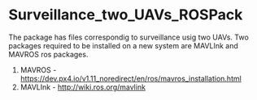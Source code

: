 # Surveillance_two_UAVs_ROSPack

The package has files correspondig to surveillance usig two UAVs.
Two packages required to be installed on a new system are MAVLInk and MAVROS ros packages.
1. MAVROS - https://dev.px4.io/v1.11_noredirect/en/ros/mavros_installation.html
2. MAVLInk - http://wiki.ros.org/mavlink
